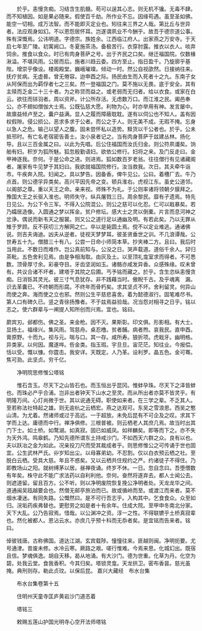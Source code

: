<!-- { "loadSidebar": true } -->
　　於乎。恚慢贪痴。习结含生肌髓。苟可以逞其心志。则无机不镵。无毒不肆。而不知植因。如是果必随来。假使百千劫。所作业不忘。因缘苟遇。虽至圣如佛。能空一切相。成万法智。而不能即灭定业也。矧往来三界之人哉。第比丘与世异者。法应观身如幻。不以恩怨居怀耳。岂遂谓夙业不今酬乎。故吾于德宗道公事。殊有深慨焉。公讳明道。字德宗。族姓余。江西临江府人。出家燕之万安寺。于天启七年至广陵。初寓阙口。冬夏施茶汤。备极苦行。衣穿肘露。推衣以衣人。啖弃饲余。推食以食众。时已有肉身菩萨之号。出于齐民之口矣。继迁福国院。仅数椽湫溢。不堪风雨。公居而后。施者川趋云委。四方至止。指日盈千。乃旋廓乎基陛。增崇乎像设。楼阁殿堂。巍峨璀璨。倾动一时。然公自视欿然。日接纳往来。抚疗贫病。无虚晷。曾无倦容。迨申酉之际。扬民由生而入死者十之九。东南子女从阿保而出为羁俘者七之三矣。然一登福国之门。莫不施以无畏。底于安全。其有主赎而乏金二十三十者。为之称贷而益之。或老弱而无归者。给以衣食。或家在白云。欲往而铩羽者。周以资斧。计公所存活。无虑数万口。而江淮之民。阖邑奉公。亦不翅如僧伽大士焉。公既弘慈大愿。利物为心。时亦举用有神。发言屡中。故廪益倾卢至之。囊户益满。显人之履而障蔽耽耽。遂有以伺公也不知人。盖有因权假隙。侵公损公。恶求多求于公者。而公之于人。则无美不成。无瑕不掩。忘身以急人之危。输己以望人之腹。固未尝怀私以造势。黩货以干公者也。於乎。公未抵邗时。有亡名老宿密告善士。汝小泉者记之。当有肉身菩萨于兹建丛林。扬化导。且以三百金属之曰。以此为先唱。后公住福国而汝氏归金。则公符夙谶矣。饷舶有妇。积岁为狐所魅。狐忽殷勤语妇。欲依公修行。妇将之来。及门反走曰。金甲神逐我。奈何。于是公命之进。则进焉。狐如数百岁老翁。往往僧行有见诸藏阁者。屠家有牛见梦于其妇曰。我欲就福国院修行。汝当救我。次日。其夫牵牛诣市。牛疾奔入院。妇闻之。具以梦告。因备香。俾牛见公。公曰。着槽厂去。牛乃点首。则公德孚异类矣。高兴平因先帝之变。顿兵淮右。虎视江东。虽史公道邻。以阁部之尊。重以天王之命。亲来视。师殊不为礼。于公则率诸将领朝夕膜拜之。豫国大王之长驱入淮也。明师失守。纵兵屠戮三日。周余黎民。靡有孑遗焉。特先日见公。为公下令三军。不得入公院混公。则公之慈可以化忍。仁可以戢暴矣。若乃孀居造像。入圆通之梦以挥金。贫户修坛。感大士之灵以倒橐。片言而息河神之忿诤。偶说而新韦天之服裳。则又公之道行足以通幽及明。有若此矣。乃以无罪从雉于罗顾。反不获叨三方解网之仁。卒以是毙圆土焉。傥不以定业难逃。通诸佛说。则吉夫诲迪。凶夫从逆者。徒视天梦梦耳。彼圣贤垂世之训。不几浪谭哉。公世寿五十九。僧腊三十有八。公尝一日命小师简本草。抄夹棒二方。且曰。我后时当用此。不数日而难作。岂公真前知与。公没之日。哭声载道。道俗千余人。舁归茶毗。五色舍利见焉。由是争相淘取。由灰及土。以至顶礼龛室求而得者。不可悉数。顶骨厚寸余。彩豪夺目。牙齿坚润如玉。诸骼亦咸发异香。众感殊缘。叹未曾有。共议合诸不坏者。建塔于其院之后圃。丐予铭而藏之。於乎。含生恣纵恚慢贪痴。日消铄其灵光。彼三寸气息犹存。非不践藉当时。傲睨千古。及乎魂离　漏。识去革囊已。不终朝而形腐。不终年而骨朽矣。求其坚贞不坏。舍利留灵。何异山而使之奔。海而使之立也邪。然则公生平慈悲喜舍。着为懿德淑行。固笔难尽书。第人口有碑久已。竖之青徐扬豫者。不于兹焉益验哉。况当怨对相寻之日乎。铭以志之。使六群辈与一阐提人知所创而兴焉。宜也。铭曰。

罽宾刃。邺都伤。佛之圣。来金枪。因不灭。果斯彰。印文俱。形影相。有大士。显扬土。福缘兴。集风雨。驾慈舟。桌忍橹。贫者餔。病者煦。哀我民。直申酉。膏原野。十而九。视与元。喘与口。其一存。咸所寿。狼折项。虎戢牙。幽明格。异类家。以何因。魔遂哗。呰金类。指玉瑕。宇旦旦。宙茫茫。知往业。今报偿。恬以受。慨以慷。你霆击。我安详。天既定。人乃革。设利罗。晶五色。金可骞。焦可泐。此坚贞。穷千亿。

　　净明院思修惟公塔铭

　　惟石含玉。尽天下之山皆石也。而玉恒出乎昆冈。惟蚌孕珠。尽天下之泽皆蚌也。而珠必产乎合浦。岂非出者钟天下山水之至灵。而从所出者亦莫不皆灵乎。有明隆万间。心灯尚微于世。其以说通无碍。职使如来者。在三学之辈。不乏其人。至若称法社特起之雄。则无逾杭之云栖宏。燕之达观可。东吴之雪浪恩。西吴之憨山清。为尤着。然诸师或过于高远。一于超放。未免后昆有不可企及之叹。求其下学而上达。庸德而中行。禅净俱修。三根普被。则云栖老人其庶几焉。故当时出其门下士。如土桥。如鹜湖。如真寂。固已如威凤。如祥麟矣。即等而下之。亦不失为天外鸿。鸣皋鹤。乃知先德所谓东土持戒沙门。不如西天六群之众。良有以也。夫以跃冶之金为如此。况亲投刀尺而受其裁成者乎。则思修惟公之可传诵于世也固宜。公生武林严氏。丱岁知出尘。以母寡弟幼。不忍割。仅以白衣预云栖之社。至脱白云栖。受具大慈。年且不惑矣。又以云栖共住规约之严。约诸徒子不得住。乃即教场山之阳。就树缚茅以居。昼禅夜诵。终岁不休。一日。忽自念曰。吾堕僧数有年矣。株守此不能广求法药以自利利他。奈何。奋然将遂弃去。都人士闻公去。则遮道留。留且百方。公不听。则以净明废院恢复挽公净明者处。天龙龙华之间。道通闽吴瓯越要会也。然僧无邮亭旅泊而已。故或循岭而至。或渡江而来者。莫不烟水凄迷。有同失路。公慨然曰。是不可行吾志乎。入构其中。乞食食众。众至如归。浣垢药疾弗替也。更慰劳之如是者十有余年。住成大院。至甲申冬南北分家。天下大乱。公乃告寂焉。惜哉。以公渊冲之资。淳一之性。不得联镳乎土桥真寂辈也。然化被都人。恩沾云水。亦庶几乎预十科而无忝者矣。是宜铭而告来者。铭曰。

倬彼钱唐。古称佛国。道达江湖。玄宾载陟。憧憧往来。匪越则闽。净明扼要。尤号通津。昔废未修。水冷云寒。厥路之艰。嗟行惟难。今焉来思。化城幻出。既宿且信。梦魂俱逸。胡自天移。曷从地涌。有大沙门。德为世重。化草为丹。化空为碧。处我云堂。食我香积。今其归矣。塔锁灵龛。天龙拱卫。密布香昙。慈光虽掩。典刑则存。勒此贞玟。以保后昆。
嘉兴大藏经　布水台集


　　布水台集卷第十五

　　住明州天童寺匡庐黄岩沙门道忞着

　　塔铭三

　　敕赐五莲山护国光明寺心空开法师塔铭

